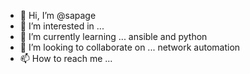 - 👋 Hi, I’m @sapage
- 👀 I’m interested in ...
- 🌱 I’m currently learning ... ansible and python
- 💞️ I’m looking to collaborate on ... network automation
- 📫 How to reach me ...

<!---
sapage/sapage is a ✨ special ✨ repository because its `README.md` (this file) appears on your GitHub profile.
You can click the Preview link to take a look at your changes.
--->
